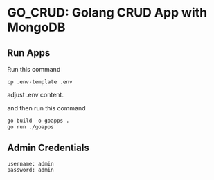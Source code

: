 # GO_CRUD: Golang CRUD App with MongoDB

## Run Apps
Run this command
```
cp .env-template .env
```
adjust .env content.

and then run this command
```
go build -o goapps .
go run ./goapps
```

## Admin Credentials
```
username: admin
password: admin
```
